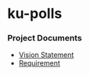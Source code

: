# ku-polls


### Project Documents

* [Vision Statement](https://github.com/wave49192/ku-polls/wiki/Vision-Statement)
* [Requirement](https://github.com/wave49192/ku-polls/wiki/Requirements)
